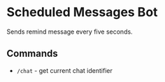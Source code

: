 # Scheduled Messages Bot

Sends remind message every five seconds.

## Commands

- `/chat` - get current chat identifier
